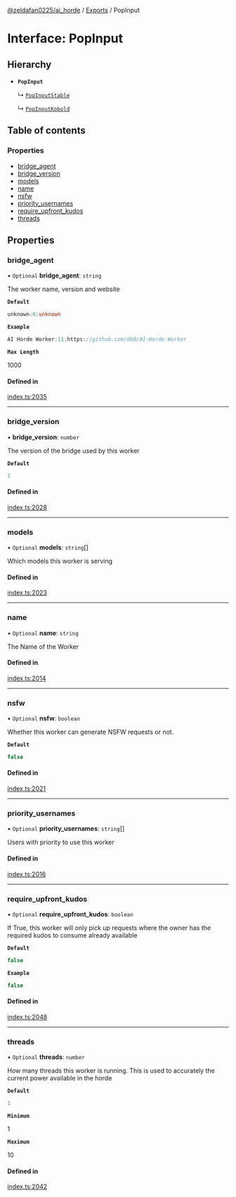[@zeldafan0225/ai_horde](../README.md) / [Exports](../modules.md) / PopInput

# Interface: PopInput

## Hierarchy

- **`PopInput`**

  ↳ [`PopInputStable`](PopInputStable.md)

  ↳ [`PopInputKobold`](PopInputKobold.md)

## Table of contents

### Properties

- [bridge\_agent](PopInput.md#bridge_agent)
- [bridge\_version](PopInput.md#bridge_version)
- [models](PopInput.md#models)
- [name](PopInput.md#name)
- [nsfw](PopInput.md#nsfw)
- [priority\_usernames](PopInput.md#priority_usernames)
- [require\_upfront\_kudos](PopInput.md#require_upfront_kudos)
- [threads](PopInput.md#threads)

## Properties

### bridge\_agent

• `Optional` **bridge\_agent**: `string`

The worker name, version and website

**`Default`**

```ts
unknown:0:unknown
```

**`Example`**

```ts
AI Horde Worker:11:https://github.com/db0/AI-Horde-Worker
```

**`Max Length`**

1000

#### Defined in

[index.ts:2035](https://github.com/ZeldaFan0225/ai_horde/blob/9b3ae88/index.ts#L2035)

___

### bridge\_version

• **bridge\_version**: `number`

The version of the bridge used by this worker

**`Default`**

```ts
1
```

#### Defined in

[index.ts:2028](https://github.com/ZeldaFan0225/ai_horde/blob/9b3ae88/index.ts#L2028)

___

### models

• `Optional` **models**: `string`[]

Which models this worker is serving

#### Defined in

[index.ts:2023](https://github.com/ZeldaFan0225/ai_horde/blob/9b3ae88/index.ts#L2023)

___

### name

• `Optional` **name**: `string`

The Name of the Worker

#### Defined in

[index.ts:2014](https://github.com/ZeldaFan0225/ai_horde/blob/9b3ae88/index.ts#L2014)

___

### nsfw

• `Optional` **nsfw**: `boolean`

Whether this worker can generate NSFW requests or not.

**`Default`**

```ts
false
```

#### Defined in

[index.ts:2021](https://github.com/ZeldaFan0225/ai_horde/blob/9b3ae88/index.ts#L2021)

___

### priority\_usernames

• `Optional` **priority\_usernames**: `string`[]

Users with priority to use this worker

#### Defined in

[index.ts:2016](https://github.com/ZeldaFan0225/ai_horde/blob/9b3ae88/index.ts#L2016)

___

### require\_upfront\_kudos

• `Optional` **require\_upfront\_kudos**: `boolean`

If True, this worker will only pick up requests where the owner has the required kudos to consume already available

**`Default`**

```ts
false
```

**`Example`**

```ts
false
```

#### Defined in

[index.ts:2048](https://github.com/ZeldaFan0225/ai_horde/blob/9b3ae88/index.ts#L2048)

___

### threads

• `Optional` **threads**: `number`

How many threads this worker is running. This is used to accurately the current power available in the horde

**`Default`**

```ts
1
```

**`Minimum`**

1

**`Maximum`**

10

#### Defined in

[index.ts:2042](https://github.com/ZeldaFan0225/ai_horde/blob/9b3ae88/index.ts#L2042)

